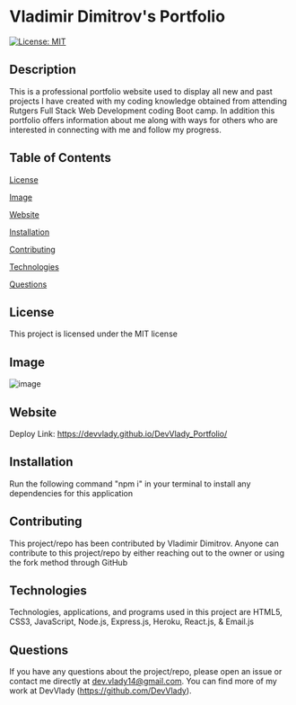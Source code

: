 # Vladimir Dimitrov's Portfolio

[![License: MIT](https://img.shields.io/badge/License-MIT-yellow.svg)](https://opensource.org/licenses/MIT)

## Description

This is a professional portfolio website used to display all new and past projects I have created with my coding knowledge obtained from attending Rutgers Full Stack Web Development coding Boot camp. In addition this portfolio offers information about me along with ways for others who are interested in connecting with me and follow my progress.

## Table of Contents

[License](#license)

[Image](#image)

[Website](#website)

[Installation](#installation)

[Contributing](#contributing)

[Technologies](#technologies)

[Questions](#questions)

## License

This project is licensed under the MIT license

## Image

![image](https://user-images.githubusercontent.com/71519918/108136554-e6c8aa00-707f-11eb-8a62-e18918fe3f4f.png)

## Website

Deploy Link: https://devvlady.github.io/DevVlady_Portfolio/

## Installation

Run the following command "npm i" in your terminal to install any dependencies for this application

## Contributing

This project/repo has been contributed by Vladimir Dimitrov. Anyone can contribute to this project/repo by either reaching out to the owner or using the fork method through GitHub

## Technologies

Technologies, applications, and programs used in this project are HTML5, CSS3, JavaScript, Node.js, Express.js, Heroku, React.js, & Email.js

## Questions

If you have any questions about the project/repo, please open an issue or contact me directly at <dev.vlady14@gmail.com>.
You can find more of my work at DevVlady (https://github.com/DevVlady).